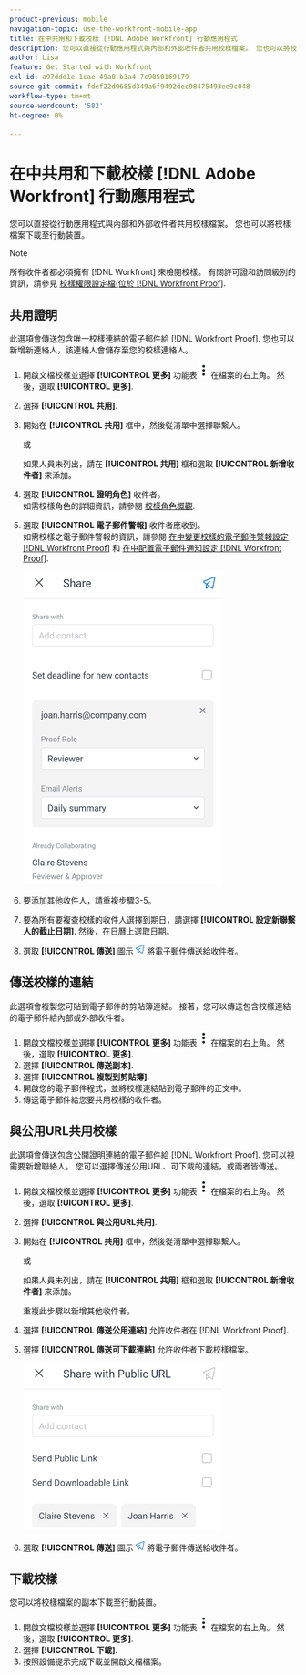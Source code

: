 ```yaml
---
product-previous: mobile
navigation-topic: use-the-workfront-mobile-app
title: 在中共用和下載校樣 [!DNL Adobe Workfront] 行動應用程式
description: 您可以直接從行動應用程式與內部和外部收件者共用校樣檔案。 您也可以將校樣檔案下載至行動裝置。
author: Lisa
feature: Get Started with Workfront
exl-id: a97ddd1e-1cae-49a8-b3a4-7c9850169179
source-git-commit: fdef22d9685d349a6f9492dec98475493ee9c048
workflow-type: tm+mt
source-wordcount: '582'
ht-degree: 0%

---
```


# 在中共用和下載校樣 [!DNL Adobe Workfront] 行動應用程式

您可以直接從行動應用程式與內部和外部收件者共用校樣檔案。 您也可以將校樣檔案下載至行動裝置。

>[!NOTE]
>
>所有收件者都必須擁有 [!DNL Workfront] 來檢閱校樣。 有關許可證和訪問級別的資訊，請參見 [校樣權限設定檔(位於 [!DNL Workfront Proof]](../../../workfront-proof/wp-acct-admin/account-settings/proof-perm-profiles-in-wp.md).

## 共用證明

此選項會傳送包含唯一校樣連結的電子郵件給 [!DNL Workfront Proof]. 您也可以新增新連絡人，該連絡人會儲存至您的校樣連絡人。

1. 開啟文檔校樣並選擇 **[!UICONTROL 更多]** 功能表 ![更多功能表](assets/mobile-verticalmoremenu-20x33.png) 在檔案的右上角。 然後，選取 **[!UICONTROL 更多]**.
1. 選擇 **[!UICONTROL 共用]**.
1. 開始在 **[!UICONTROL 共用]** 框中，然後從清單中選擇聯繫人。

   或

   如果人員未列出，請在 **[!UICONTROL 共用]** 框和選取 **[!UICONTROL 新增收件者]** 來添加。

1. 選取 **[!UICONTROL 證明角色]** 收件者。\
   如需校樣角色的詳細資訊，請參閱 [校樣角色概觀](../../../review-and-approve-work/proofing/proofing-overview/proof-roles.md).
1. 選取 **[!UICONTROL 電子郵件警報]** 收件者應收到。\
   如需校樣之電子郵件警報的資訊，請參閱 [在中變更校樣的電子郵件警報設定 [!DNL Workfront Proof]](../../../workfront-proof/wp-emailsntfctns/email-alerts/change-email-alert-settings-wp.md) 和 [在中配置電子郵件通知設定 [!DNL Workfront Proof]](../../../workfront-proof/wp-emailsntfctns/email-alerts/config-email-notification-settings-wp.md).

   ![共用畫面](assets/mobile-shareproof-350x551.png)

1. 要添加其他收件人，請重複步驟3-5。
1. 要為所有要複查校樣的收件人選擇到期日，請選擇 **[!UICONTROL 設定新聯繫人的截止日期]**. 然後，在日曆上選取日期。
1. 選取 **[!UICONTROL 傳送]** 圖示 ![傳送圖示](assets/mobile-send-icon-25x26.png) 將電子郵件傳送給收件者。

## 傳送校樣的連結

此選項會複製您可貼到電子郵件的剪貼簿連結。 接著，您可以傳送包含校樣連結的電子郵件給內部或外部收件者。

1. 開啟文檔校樣並選擇 **[!UICONTROL 更多]** 功能表 ![更多功能表](assets/mobile-verticalmoremenu-20x33.png) 在檔案的右上角。 然後，選取 **[!UICONTROL 更多]**.
1. 選擇 **[!UICONTROL 傳送副本]**.
1. 選擇 **[!UICONTROL 複製到剪貼簿]**.
1. 開啟您的電子郵件程式，並將校樣連結貼到電子郵件的正文中。
1. 傳送電子郵件給您要共用校樣的收件者。

## 與公用URL共用校樣

此選項會傳送包含公開證明連結的電子郵件給 [!DNL Workfront Proof]. 您可以視需要新增聯絡人。 您可以選擇傳送公用URL、可下載的連結，或兩者皆傳送。

1. 開啟文檔校樣並選擇 **[!UICONTROL 更多]** 功能表 ![更多功能表](assets/mobile-verticalmoremenu-20x33.png) 在檔案的右上角。 然後，選取 **[!UICONTROL 更多]**.
1. 選擇 **[!UICONTROL 與公用URL共用]**.
1. 開始在 **[!UICONTROL 共用]** 框中，然後從清單中選擇聯繫人。

   或

   如果人員未列出，請在 **[!UICONTROL 共用]** 框和選取 **[!UICONTROL 新增收件者]** 來添加。

   重複此步驟以新增其他收件者。

1. 選擇 **[!UICONTROL 傳送公用連結]** 允許收件者在 [!DNL Workfront Proof].
1. 選擇 **[!UICONTROL 傳送可下載連結]** 允許收件者下載校樣檔案。

   ![[!UICONTROL 與公用URL畫面共用]](assets/mobile-sharepublicurl-proof-350x296.png)

1. 選取 **[!UICONTROL 傳送]** 圖示 ![傳送圖示](assets/mobile-send-icon-25x26.png) 將電子郵件傳送給收件者。

## 下載校樣

您可以將校樣檔案的副本下載至行動裝置。

1. 開啟文檔校樣並選擇 **[!UICONTROL 更多]** 功能表 ![更多功能表](assets/mobile-verticalmoremenu-20x33.png) 在檔案的右上角。 然後，選取 **[!UICONTROL 更多]**.
1. 選擇 **[!UICONTROL 下載]**.
1. 按照設備提示完成下載並開啟文檔檔案。
